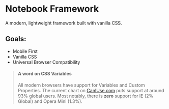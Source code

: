 # Notebook Framework

A modern, lightweight framework built with vanilla CSS.

## Goals:
- Mobile First
- Vanilla CSS
- Universal Browser Compatibility
> #### A word on CSS Variables
> All modern browsers have support for Variables and Custom Properties. 
> The current chart on [CanIUse.com](https://caniuse.com/#search=variables) puts support at around 93% global users. Most notably, there is **zero** support for IE (2% Global) and Opera Mini (1.3%).
